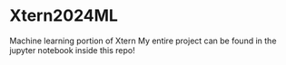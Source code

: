 # Xtern2024ML
Machine learning portion of Xtern
My entire project can be found in the jupyter notebook inside this repo!
